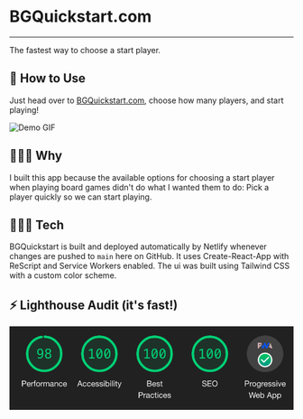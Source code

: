 # BGQuickstart.com

---
The fastest way to choose a start player.

## 🎲 How to Use

Just head over to [BGQuickstart.com](https://bgquickstart.com), choose how many players, and start playing!

![Demo GIF](https://github.com/imjoshellis/BGQuickstart.com/blob/main/readme/bgqs-demo.gif?raw=true)

## 🤷🏻‍♂️ Why

I built this app because the available options for choosing a start player when playing board games didn't do what I wanted them to do: Pick a player quickly so we can start playing.

## 👨🏻‍💻 Tech

BGQuickstart is built and deployed automatically by Netlify whenever changes are pushed to `main` here on GitHub. It uses Create-React-App with ReScript and Service Workers enabled. The ui was built using Tailwind CSS with a custom color scheme.

## ⚡ Lighthouse Audit (it's fast!)

![Lighthouse Score](https://github.com/imjoshellis/BGQuickstart.com/blob/main/readme/lighthouse-score.png?raw=true)
